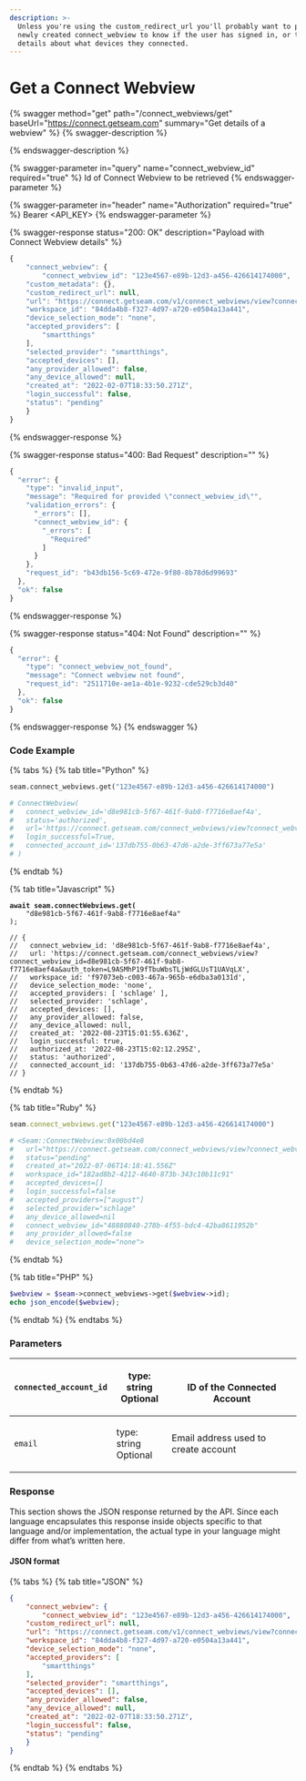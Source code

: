 ```yaml
---
description: >-
  Unless you're using the custom_redirect_url you'll probably want to poll your
  newly created connect_webview to know if the user has signed in, or to get
  details about what devices they connected.
---
```


# Get a Connect Webview

{% swagger method="get" path="/connect_webviews/get" baseUrl="https://connect.getseam.com" summary="Get details of a webview" %}
{% swagger-description %}

{% endswagger-description %}

{% swagger-parameter in="query" name="connect_webview_id" required="true" %}
Id of Connect Webview to be retrieved
{% endswagger-parameter %}

{% swagger-parameter in="header" name="Authorization" required="true" %}
Bearer <API_KEY>
{% endswagger-parameter %}

{% swagger-response status="200: OK" description="Payload with Connect Webview details" %}
```javascript
{
    "connect_webview": {
    	"connect_webview_id": "123e4567-e89b-12d3-a456-426614174000",
    "custom_metadata": {},
	"custom_redirect_url": null,
	"url": "https://connect.getseam.com/v1/connect_webviews/view?connect_webview_id=02454094-1cab-4693-babc-afa9e1c55f09&auth_token=P7XLD4hYXva24WqwSKTC4pKQMP7v3zWUz",
	"workspace_id": "84dda4b8-f327-4d97-a720-e0504a13a441",
	"device_selection_mode": "none",
	"accepted_providers": [
		"smartthings"
	],
	"selected_provider": "smartthings",
	"accepted_devices": [],
	"any_provider_allowed": false,
	"any_device_allowed": null,
	"created_at": "2022-02-07T18:33:50.271Z",
	"login_successful": false,
	"status": "pending"
    }
}
```
{% endswagger-response %}

{% swagger-response status="400: Bad Request" description="" %}
```javascript
{
  "error": {
    "type": "invalid_input",
    "message": "Required for provided \"connect_webview_id\"",
    "validation_errors": {
      "_errors": [],
      "connect_webview_id": {
        "_errors": [
          "Required"
        ]
      }
    },
    "request_id": "b43db156-5c69-472e-9f80-8b78d6d99693"
  },
  "ok": false
}
```
{% endswagger-response %}

{% swagger-response status="404: Not Found" description="" %}
```javascript
{
  "error": {
    "type": "connect_webview_not_found",
    "message": "Connect webview not found",
    "request_id": "2511710e-ae1a-4b1e-9232-cde529cb3d40"
  },
  "ok": false
}
```
{% endswagger-response %}
{% endswagger %}

### Code Example

{% tabs %}
{% tab title="Python" %}
```python
seam.connect_webviews.get("123e4567-e89b-12d3-a456-426614174000")

# ConnectWebview(
#   connect_webview_id='d8e981cb-5f67-461f-9ab8-f7716e8aef4a',
#   status='authorized',
#   url='https://connect.getseam.com/connect_webviews/view?connect_webview_id=d8e981cb-5f67-461f-9ab8-f7716e8aef4a&auth_token=L9ASMhP19fTbuWbsTLjWdGLUsT1UAVqLX',
#   login_successful=True, 
#   connected_account_id='137db755-0b63-47d6-a2de-3ff673a77e5a'
# )
```
{% endtab %}

{% tab title="Javascript" %}
<pre class="language-typescript"><code class="lang-typescript"><strong>await seam.connectWebviews.get(
</strong>    "d8e981cb-5f67-461f-9ab8-f7716e8aef4a"
);
  
// {
//   connect_webview_id: 'd8e981cb-5f67-461f-9ab8-f7716e8aef4a',
//   url: 'https://connect.getseam.com/connect_webviews/view?connect_webview_id=d8e981cb-5f67-461f-9ab8-f7716e8aef4a&#x26;auth_token=L9ASMhP19fTbuWbsTLjWdGLUsT1UAVqLX',
//   workspace_id: 'f97073eb-c003-467a-965b-e6dba3a0131d',
//   device_selection_mode: 'none',
//   accepted_providers: [ 'schlage' ],
//   selected_provider: 'schlage',
//   accepted_devices: [],
//   any_provider_allowed: false,
//   any_device_allowed: null,
//   created_at: '2022-08-23T15:01:55.636Z',
//   login_successful: true,
//   authorized_at: '2022-08-23T15:02:12.295Z',
//   status: 'authorized',
//   connected_account_id: '137db755-0b63-47d6-a2de-3ff673a77e5a'
// }
</code></pre>
{% endtab %}

{% tab title="Ruby" %}
```ruby
seam.connect_webviews.get("123e4567-e89b-12d3-a456-426614174000")

# <Seam::ConnectWebview:0x00bd4e8                                                            
#   url="https://connect.getseam.com/connect_webviews/view?connect_webview_id=48880840-278b-4f55-bdc4-42ba8611952b&auth_token=asjDHKADH8392hf923FH"
#   status="pending"                                                                         
#   created_at="2022-07-06T14:18:41.556Z"                                                    
#   workspace_id="182ad8b2-4212-4640-873b-343c10b11c91"                                      
#   accepted_devices=[]                                                                      
#   login_successful=false                                                                   
#   accepted_providers=["august"] 
#   selected_provider="schlage"                                                           
#   any_device_allowed=nil                                                                   
#   connect_webview_id="48880840-278b-4f55-bdc4-42ba8611952b"                                
#   any_provider_allowed=false                                                               
#   device_selection_mode="none">
```
{% endtab %}

{% tab title="PHP" %}
```php
$webview = $seam->connect_webviews->get($webview->id);
echo json_encode($webview);
```
{% endtab %}
{% endtabs %}

### Parameters

| `connected_account_id` | <p>type: string<br>Optional</p> | <p><br>ID of the Connected Account</p> |
| ---------------------- | ------------------------------- | -------------------------------------- |
| `email`                | <p>type: string<br>Optional</p> | Email address used to create account   |

### Response

This section shows the JSON response returned by the API. Since each language encapsulates this response inside objects specific to that language and/or implementation, the actual type in your language might differ from what’s written here.

#### JSON format

{% tabs %}
{% tab title="JSON" %}
```json
{
    "connect_webview": {
    	"connect_webview_id": "123e4567-e89b-12d3-a456-426614174000",
	"custom_redirect_url": null,
	"url": "https://connect.getseam.com/v1/connect_webviews/view?connect_webview_id=02454094-1cab-4693-babc-afa9e1c55f09&auth_token=P7XLD4hYXva24WqwSKTC4pKQMP7v3zWUz",
	"workspace_id": "84dda4b8-f327-4d97-a720-e0504a13a441",
	"device_selection_mode": "none",
	"accepted_providers": [
		"smartthings"
	],
	"selected_provider": "smartthings",
	"accepted_devices": [],
	"any_provider_allowed": false,
	"any_device_allowed": null,
	"created_at": "2022-02-07T18:33:50.271Z",
	"login_successful": false,
	"status": "pending"
    }
}
```
{% endtab %}
{% endtabs %}
